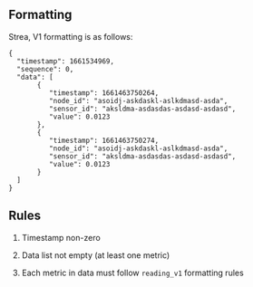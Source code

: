 ## Formatting

Strea, V1 formatting is as follows:

```
{
  "timestamp": 1661534969,
  "sequence": 0,
  "data": [
       {
          "timestamp": 1661463750264,
          "node_id": "asoidj-askdaskl-aslkdmasd-asda",
          "sensor_id": "aksldma-asdasdas-asdasd-asdasd",
          "value": 0.0123
       },
       {
          "timestamp": 1661463750274,
          "node_id": "asoidj-askdaskl-aslkdmasd-asda",
          "sensor_id": "aksldma-asdasdas-asdasd-asdasd",
          "value": 0.0123
       }
  ]
}
```


## Rules 

1) Timestamp non-zero

2) Data list not empty (at least one metric)

3) Each metric in data must follow `reading_v1` formatting rules